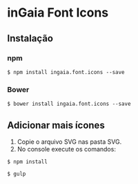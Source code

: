 # inGaia Font Icons

## Instalação

### npm

```console
$ npm install ingaia.font.icons --save
```

### Bower

```console
$ bower install ingaia.font.icons --save
```

## Adicionar mais ícones

1. Copie o arquivo SVG nas pasta SVG.
2. No console execute os comandos:

```console
$ npm install
```

```console
$ gulp
```
